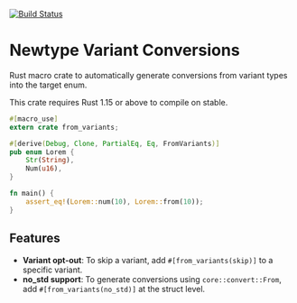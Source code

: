 [![Build Status](https://travis-ci.org/TedDriggs/from_variants.svg?branch=master)](https://travis-ci.org/TedDriggs/from_variants)

# Newtype Variant Conversions
Rust macro crate to automatically generate conversions from variant types into the target enum.

This crate requires Rust 1.15 or above to compile on stable.

```rust
#[macro_use]
extern crate from_variants;

#[derive(Debug, Clone, PartialEq, Eq, FromVariants)]
pub enum Lorem {
    Str(String),
    Num(u16),
}

fn main() {
    assert_eq!(Lorem::num(10), Lorem::from(10));
}
```

## Features

* **Variant opt-out**: To skip a variant, add `#[from_variants(skip)]` to a specific variant.
* **no_std support**: To generate conversions using `core::convert::From`, add `#[from_variants(no_std)]` at the struct level.